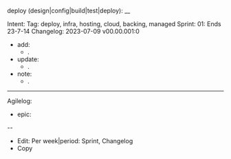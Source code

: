 deploy (design|config|build|test|deploy): \_\_

Intent:
Tag: deploy, infra, hosting, cloud, backing, managed
Sprint: 01: Ends 23-7-14
Changelog: 2023-07-09 v00.00.001:0

-   add:
    -   .
-   update:
    -   .
-   note:
    -   .

---

Agilelog:

-   epic:

--

-   Edit:
    Per week|period: Sprint, Changelog
-   Copy
